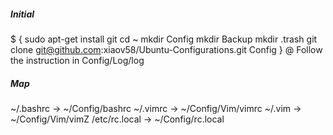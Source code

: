 #####  Initial  #####
$ {
sudo apt-get install git
cd ~
mkdir Config
mkdir Backup
mkdir .trash
git clone git@github.com:xiaov58/Ubuntu-Configurations.git Config
}
@ Follow the instruction in Config/Log/log
 


##### Map #####
~/.bashrc  ->   ~/Config/bashrc
~/.vimrc  ->  ~/Config/Vim/vimrc
~/.vim  ->  ~/Config/Vim/vimZ
/etc/rc.local  ->  ~/Config/rc.local
